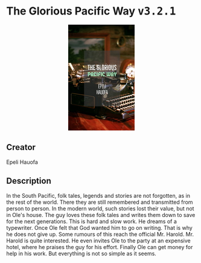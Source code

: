 
# The Glorious Pacific Way <kbd>v3.2.1</kbd>

<center>
  <img src="./cover-1024.jpg"/>
</center>

## Creator
Epeli Hauofa

## Description
In the South Pacific, folk tales, legends and stories are not forgotten, as in the rest of the world. There they are still remembered and transmitted from person to person. In the modern world, such stories lost their value, but not in Ole's house. The guy loves these folk tales and writes them down to save for the next generations. This is hard and slow work. He dreams of a typewriter. Once Ole felt that God wanted him to go on writing. That is why he does not give up. Some rumours of this reach the official Mr. Harold. Mr. Harold is quite interested. He even invites Ole to the party at an expensive hotel, where he praises the guy for his effort. Finally Ole can get money for help in his work. But everything is not so simple as it seems.
